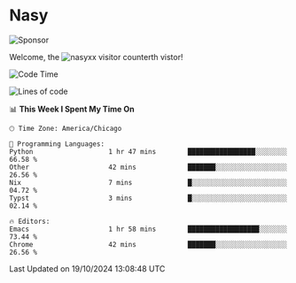 # Nasy

<!--
<p align="center">
<img height="200" src="https://github-readme-stats.vercel.app/api?username=nasyxx&count_private=true&show_icons=true&theme=dracula&include_all_commits=true"/>
<img height="200" src="https://github-readme-stats.vercel.app/api/top-langs/?username=nasyxx&theme=dracula&hide=html,jupyter+notebook&count_private=true&show_icons=true"/>
</p>

  
----------------
-->

![Sponsor](https://img.shields.io/static/v1.svg?label=Sponsor&message=%E2%9D%A4&logo=GitHub&style=flat&color=pink)
 
Welcome, the ![nasyxx visitor counter](https://count.getloli.com/get/@nasyxx?theme=rule34)th vistor!
 
<!--START_SECTION:waka-->
![Code Time](http://img.shields.io/badge/Code%20Time-4%2C699%20hrs%2016%20mins-blue)

![Lines of code](https://img.shields.io/badge/From%20Hello%20World%20I%27ve%20Written-0%20lines%20of%20code-blue)

📊 **This Week I Spent My Time On** 

```text
🕑︎ Time Zone: America/Chicago

💬 Programming Languages: 
Python                   1 hr 47 mins        █████████████████░░░░░░░░   66.58 % 
Other                    42 mins             ███████░░░░░░░░░░░░░░░░░░   26.56 % 
Nix                      7 mins              █░░░░░░░░░░░░░░░░░░░░░░░░   04.72 % 
Typst                    3 mins              █░░░░░░░░░░░░░░░░░░░░░░░░   02.14 % 

🔥 Editors: 
Emacs                    1 hr 58 mins        ██████████████████░░░░░░░   73.44 % 
Chrome                   42 mins             ███████░░░░░░░░░░░░░░░░░░   26.56 % 
```


 Last Updated on 19/10/2024 13:08:48 UTC
<!--END_SECTION:waka-->

<!-- ![visitors](https://visitor-badge.laobi.icu/badge?page_id=nasyxx.nasyxx) -->
